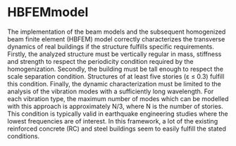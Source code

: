 # HBFEMmodel
The implementation of the beam models and the subsequent homogenized beam finite element (HBFEM) model  correctly characterizes the transverse dynamics of real buildings if the structure fulfills specific requirements. Firstly, the analyzed structure must be vertically regular in mass, stiffness and strength to respect the periodicity condition required by the homogenization. Secondly, the building must be tall enough to respect the scale separation condition. Structures of at least five stories (ε ≤ 0.3) fulfill this condition. Finally, the dynamic characterization must be limited to the analysis of the vibration modes with a sufficiently long wavelength. For each vibration type, the maximum number of modes which can be modelled with this approach is approximately N/3, where N is the number of stories. This condition is typically valid in earthquake engineering studies where the lowest frequencies are of interest. In this framework, a lot of the existing reinforced concrete (RC) and steel buildings seem to easily fulfill the stated conditions. 
